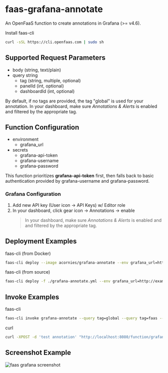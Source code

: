 # faas-grafana-annotate
An OpenFaaS function to create annotations in Grafana (>= v4.6).

Install faas-cli
```bash
curl -sSL https://cli.openfaas.com | sudo sh
```

## Supported Request Parameters
- body (string, text/plain)
- query string
  - tag (string, multiple, optional)
  - panelId (int, optional)
  - dashboardId (int, optional)

By default, if no tags are provided, the tag "global" is used for your annotation. In your dashboard, make sure *Annotations & Alerts* is enabled and filtered by the appropriate tag.

## Function Configuration
- environment
  - grafana_url
- secrets
  - grafana-api-token
  - grafana-username
  - grafana-password

This function prioritizes **grafana-api-token** first, then falls back to basic authentication provided by grafana-username and grafana-password.

### Grafana Configuration
1) Add new API key (User icon -> API Keys) w/ Editor role
2) In your dashboard, click gear icon -> Annotations -> enable
   > In your dashboard, make sure *Annotations & Alerts* is enabled and and filtered by the appropriate tag.

## Deployment Examples
faas-cli (from Docker)
```bash
faas-cli deploy --image acornies/grafana-annotate --env grafana_url=http://example:3000
```
faas-cli (from source)
```bash
faas-cli deploy -f ./grafana-annotate.yml --env grafana_url=http://example:3000
```

## Invoke Examples
faas-cli
```bash
faas-cli invoke grafana-annotate --query tag=global --query tag=faas --query dashboardId=1 --query panelId=1 --gateway http://localhost:8080
```
curl
```bash
curl -XPOST -d 'test annotation' "http://localhost:8080/function/grafana-annotate?tag=global&tag=faas&tag=application"
```
## Screenshot Example
![faas grafana screenshot](https://github.com/tucows/faas-grafana-annotate/blob/master/grafana_screen.png)
